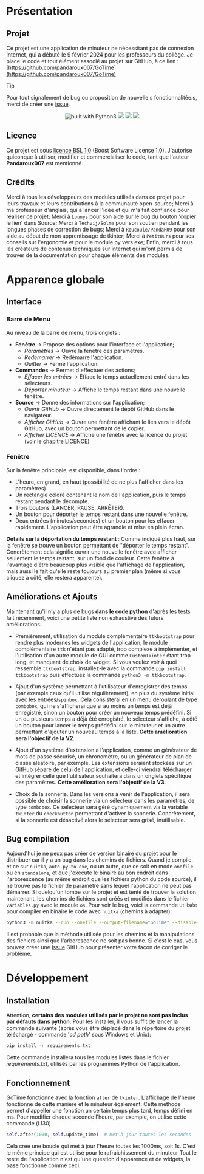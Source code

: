 # Présentation
## Projet
Ce projet est une application de minuteur ne nécessitant pas de connexion Internet, qui a débuté le 9 février 2024 pour les professeurs du collège.
Je place le code et tout élément associé au projet sur GitHub, à ce lien : [https://github.com/pandaroux007/GoTime](https://github.com/pandaroux007/GoTime)


> [!TIP]
> Pour tout signalement de bug ou proposition de nouvelle.s fonctionnalitée.s, merci
> de créer une [issue](https://github.com/pandaroux007/GoTime/issues).

<div align="center">
<a href="https://www.python.org/" style="text-decoration:none">
  <img src="https://img.shields.io/badge/built%20with-Python3-green.svg" alt="built with Python3"/>
</a>
<a href="https://github.com/pandaroux007/GoTime/commits/main/" style="text-decoration:none">
  <img src="https://img.shields.io/github/commit-activity/t/pandaroux007/GoTime">
</a>
<a href="https://github.com/pandaroux007/GoTime/blob/main/LICENCE.txt" style="text-decoration:none">
  <img src="https://img.shields.io/badge/License-Boost_1.0-default_color.svg">
</a>
<a href="https://github.com/pandaroux007/GoTime" style="text-decoration:none">
  <img src="https://img.shields.io/github/stars/pandaroux007/GoTime.svg?style=social&label=Stars">
</a>
</div>

## Licence
Ce projet est sous [licence BSL 1.0](https://choosealicense.com/licenses/bsl-1.0/) (Boost Software License 1.0).
J'autorise quiconque à utiliser, modifier et commercialiser le code, tant que l'auteur **Pandaroux007** est mentionné.

## Crédits
Merci à tous les développeurs des modules utilisés dans ce projet pour leurs travaux et leurs contributions à la communauté open-source;
Merci à ma professeur d'anglais, qui a lancer l'idée et qui m'a fait confiance pour réaliser ce projet;
Merci à `Lounys` pour son aide sur le bug du bouton 'copier le lien' dans Source;
Merci à `Techvij/Solme` pour son soutien pendant les longues phases de correction de bugs;
Merci à `Roucoule/PandaR09` pour son aide au début de mon apprentissage de tkinter;
Merci à `PetitOurs` pour ses conseils sur l'ergonomie et pour le module py vers exe;
Enfin, merci à tous les créateurs de contenus techniques sur internet qui m'ont permis de trouver de la documentation pour chaque éléments des modules.

# Apparence globale
## Interface
### Barre de Menu
Au niveau de la barre de menu, trois onglets :
  - **Fenêtre** -> Propose des options pour l'interface et l'application;
    - *Paramètres* -> Ouvre la fenêtre des paramètres.
    - *Redémarrer* -> Redémarre l'application.
    - *Quitter* -> Ferme l'application.
  - **Commandes** -> Permet d'effectuer des actions;
    - *Effacer les entrées* -> Efface le temps actuellement entré dans les sélecteurs.
    - *Déporter minuteur* -> Affiche le temps restant dans une nouvelle fenêtre.
  - **Source** -> Donne des informations sur l'application;
    - *Ouvrir GitHub* -> Ouvre directement le dépôt GitHub dans le navigateur.
    - *Afficher GitHub* -> Ouvre une fenêtre affichant le lien vers le dépôt GitHub, avec un bouton permettant de le copier.
    - *Afficher LICENCE* -> Affiche une fenêtre avec la licence du projet (voir le [chapitre LICENCE](#licence))
### Fenêtre
Sur la fenêtre principale, est disponible, dans l'ordre :
- L'heure, en grand, en haut (possibilité de ne plus l'afficher dans les paramètres)
- Un rectangle coloré contenant le nom de l'application, puis le temps restant pendant le décompte.
- Trois boutons (LANCER, PAUSE, ARRÊTER).
- Un bouton pour déporter le temps restant dans une nouvelle fenêtre.
- Deux entrées (minutes/secondes) et un bouton pour les effacer rapidement.
L'application peut être agrandie et mise en plein écran.

**Détails sur la déportation du temps restant** :
Comme indiqué plus haut, sur la fenêtre se trouve un bouton permettant de "déporter le temps restant". Concrètement cela signifie ouvrir
une nouvelle fenêtre avec afficher seulement le temps restant, sur un fond de couleur. Cette fenêtre à l'avantage d'être beaucoup plus
visible que l'affichage de l'application, mais aussi le fait qu'elle reste toujours au premier plan (même si vous cliquez à côté, elle
restera apparente).

## Améliorations et Ajouts
Maintenant qu'il n'y a plus de bugs **dans le code python** d'après les tests fait récemment, voici une petite liste non exhaustive des futurs améliorations.
- Premièrement, utilisation du module complémentaire `ttkbootstrap` pour rendre plus modernes les widgets de l'application, le module
  complémentaire `ttk` n'étant pas adapté, trop complexe à implémenter, et l'utilisation d'un autre module de GUI comme `CustomTkinter`
  étant trop long, et manquant de choix de widget. Si vous voulez voir à quoi ressemble `ttkbootstrap`, installez-le avec la commande
  `pip install ttkbootstrap` puis effectuez la commande `python3 -m ttkbootstrap`.

- Ajout d'un système permettant à l'utilisateur d'enregistrer des temps (par exemple ceux qu'il utilise régulièrement), en
  plus du système initial avec les entrées/`spinbox`. Cela consisterai en un menu déroulant de type `combobox`, qui ne
  s'afficherai que si au moins un temps est déjà enregistré, sinon un bouton pour créer un nouveau temps prédéfini.
  Si un ou plusieurs temps a déjà été enregistré, le sélecteur s'affiche, à côté un bouton pour lancer le temps prédéfini
  sur le minuteur et un autre permettant d'ajouter un nouveau temps à la liste. **Cette amélioration sera l'objectif de la V2**.

- Ajout d'un système d'extension à l'application, comme un générateur de mots de passe sécurisé, un chronomètre, ou un générateur de
  plan de classe aléatoire, par exemple. Les extensions seraient stockées sur un GitHub séparé de celui de l'application, et celle-ci
  viendrai télécharger et intégrer celle que l'utilisateur souhaitera dans un onglets spécifique des paramètres. **Cette amélioration sera l'objectif de la V3**.

- Choix de la sonnerie. Dans les versions à venir de l'application, il sera possible de choisir la sonnerie via un sélecteur dans les
  paramètres, de type `combobox`. Ce sélecteur sera géré dynamiquement via la variable `tkinter` du `checkbutton` permettant d'activer la
  sonnerie. Concrètement, si la sonnerie est désactivé alors le sélecteur sera grisé, inutilisable.

## Bug compilation
Aujourd'hui je ne peux pas créer de version binaire du projet pour le distribuer car il y a un bug dans les chemins de fichiers.
Quand je compile, et ce sur `nuitka`, `auto-py-to-exe`, ou un autre, que ce soit en mode `onefile` ou en `standalone`, et que j'exécute
le binaire au bon endroit dans l'arborescence (au même endroit que les fichiers python du code source), il ne trouve pas le fichier
de paramètre sans lequel l'application ne peut pas démarrer. Si quelqu'un tombe sur le projet et est tenté de trouver la solution
maintenant, les chemins de fichiers sont créés et modifiés dans le fichier `variables.py` avec le module `os`.
Pour voir le bug, voici la commande utilisée pour compiler en binaire le code avec `nuitka` (chemins à adapter):
```sh
python3 -m nuitka --run --onefile --output-filename="GoTime" --disable-console --follow-imports --linux-icon="dep/icon.ico" --macos-app-icon="dep/icon.ico" --windows-icon-from-ico="dep/icon.ico" runApp.py
```
Il est probable que la méthode utilisée pour les chemins et la manipulations des fichiers ainsi que l'arborescence ne soit pas bonne.
Si c'est le cas, vous pouvez créer une [issue](https://github.com/pandaroux007/GoTime/issues) GitHub pour présenter votre façon de corriger le problème.

# Développement
## Installation
Attention, **certains des modules utilisés par le projet ne sont pas inclus par défauts dans python**. Pour les installer, il vous suffit de
lancer la commande suivante (après vous être déplacé dans le répertoire du projet téléchargé - commande '*cd path*' sous Windows et Unix):
```sh
pip install -r requirements.txt
```
Cette commande installera tous les modules listés dans le fichier *requirements.txt*, utilisés par les programmes Python de l'application.

## Fonctionnement
GoTime fonctionne avec la fonction `after` de `tkinter`. L'affichage de l'heure fonctionne de cette manière et le minuteur également.
Cette méthode permet d'appeller une fonction un certain temps plus tard, temps défini en ms. Pour modifier chaque seconde l'heure, par exemple,
on utilise cette commande (l.130)
```py
self.after(1000, self.update_time)  # Met à jour toutes les secondes
```
Cela crée une boucle qui met à jour l'heure toutes les 1000ms, soit 1s. C'est le même principe qui est utilisé pour le rafraichissement du minuteur
Tout le reste de l'application n'est qu'une question d'apparence et de widgets, la base fonctionne comme ceci.